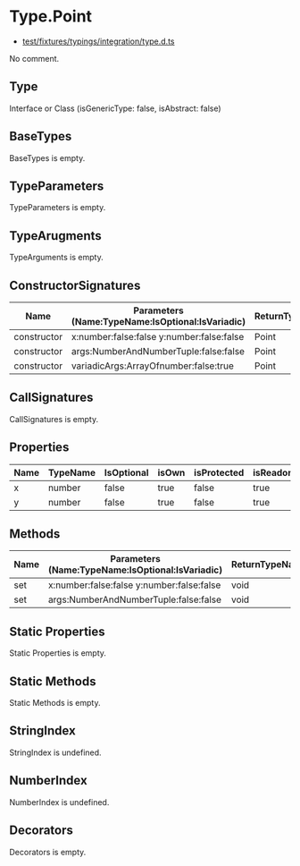 # Type.Point

* [test/fixtures/typings/integration/type.d.ts](/test/fixtures/typings/integration/type.d.ts#L15)

No comment.

## Type

Interface or Class (isGenericType: false, isAbstract: false)

## BaseTypes

BaseTypes is empty.

## TypeParameters

TypeParameters is empty.

## TypeArugments

TypeArguments is empty.

## ConstructorSignatures

Name|Parameters (Name:TypeName:IsOptional:IsVariadic)|ReturnTypeName|TypePredicate|Comment
---|---|---|---|---
constructor|x:number:false:false y:number:false:false |Point||
constructor|args:NumberAndNumberTuple:false:false |Point||
constructor|variadicArgs:ArrayOfnumber:false:true |Point||

## CallSignatures

CallSignatures is empty.

## Properties

Name|TypeName|IsOptional|isOwn|isProtected|isReadonly|isAbstract|Tags|Comment
---|---|---|---|---|---|---|---|---
x|number|false|true|false|true|false||
y|number|false|true|false|true|false||

## Methods

Name|Parameters (Name:TypeName:IsOptional:IsVariadic)|ReturnTypeName|IsOptional|isOwn|isProtected|isAbstract|TypePredicate|Comment
---|---|---|---|---|---|---|---|---
set|x:number:false:false y:number:false:false |void|false|true|false|false|| 
set|args:NumberAndNumberTuple:false:false |void|false|true|false|false|| 

## Static Properties

Static Properties is empty.

## Static Methods

Static Methods is empty.

## StringIndex

StringIndex is undefined.

## NumberIndex

NumberIndex is undefined.

## Decorators

Decorators is empty.
